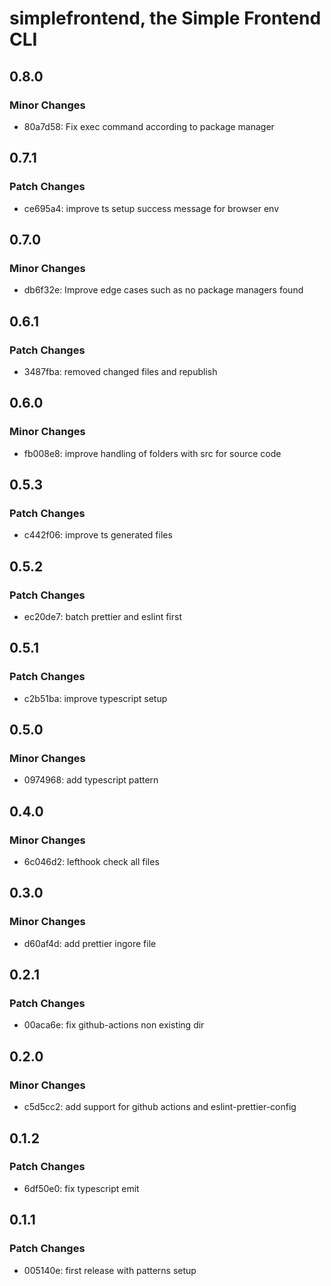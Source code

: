 # simplefrontend, the Simple Frontend CLI

## 0.8.0

### Minor Changes

- 80a7d58: Fix exec command according to package manager

## 0.7.1

### Patch Changes

- ce695a4: improve ts setup success message for browser env

## 0.7.0

### Minor Changes

- db6f32e: Improve edge cases such as no package managers found

## 0.6.1

### Patch Changes

- 3487fba: removed changed files and republish

## 0.6.0

### Minor Changes

- fb008e8: improve handling of folders with src for source code

## 0.5.3

### Patch Changes

- c442f06: improve ts generated files

## 0.5.2

### Patch Changes

- ec20de7: batch prettier and eslint first

## 0.5.1

### Patch Changes

- c2b51ba: improve typescript setup

## 0.5.0

### Minor Changes

- 0974968: add typescript pattern

## 0.4.0

### Minor Changes

- 6c046d2: lefthook check all files

## 0.3.0

### Minor Changes

- d60af4d: add prettier ingore file

## 0.2.1

### Patch Changes

- 00aca6e: fix github-actions non existing dir

## 0.2.0

### Minor Changes

- c5d5cc2: add support for github actions and eslint-prettier-config

## 0.1.2

### Patch Changes

- 6df50e0: fix typescript emit

## 0.1.1

### Patch Changes

- 005140e: first release with patterns setup
